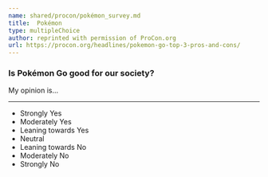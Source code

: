 ```yaml
---
name: shared/procon/pokémon_survey.md
title:  Pokémon 
type: multipleChoice
author: reprinted with permission of ProCon.org
url: https://procon.org/headlines/pokemon-go-top-3-pros-and-cons/ 
---
```


###  Is Pokémon Go good for our society?

My opinion is...

---

- Strongly Yes
- Moderately Yes
- Leaning towards Yes
- Neutral
- Leaning towards No
- Moderately No
- Strongly No

